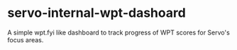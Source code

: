 # servo-internal-wpt-dashoard
A simple wpt.fyi like dashboard to track progress of WPT scores for Servo's focus areas.
